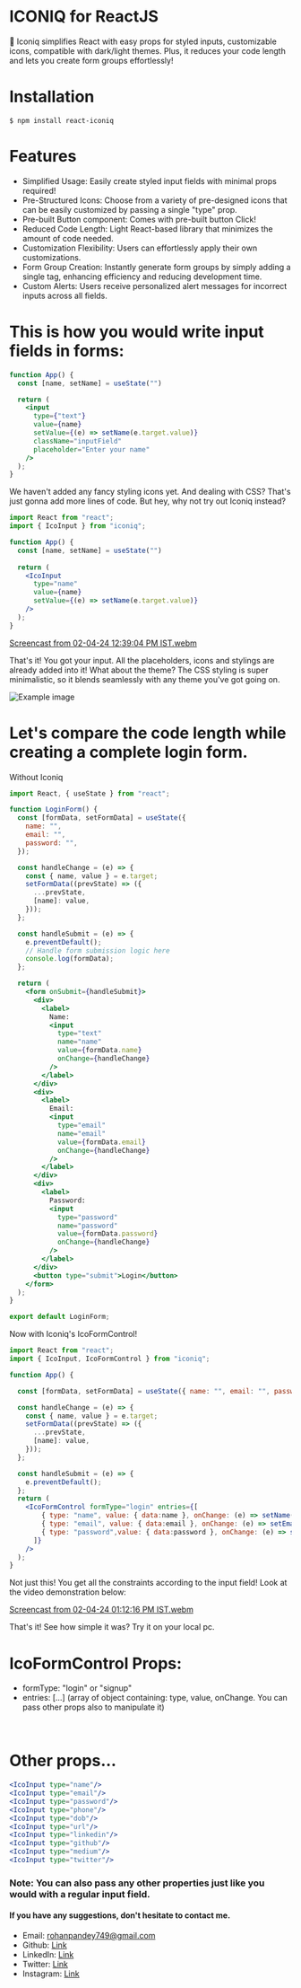 # ICONIQ for ReactJS

🎉 Iconiq simplifies React with easy props for styled inputs, customizable icons, compatible with dark/light themes. Plus, it reduces your code length and lets you create form groups effortlessly!

# Installation

```
$ npm install react-iconiq

```

# Features

- Simplified Usage: Easily create styled input fields with minimal props required!
- Pre-Structured Icons: Choose from a variety of pre-designed icons that can be easily customized by passing a single "type" prop.
- Pre-built Button component: Comes with pre-built button <IcoButton>Click</IcoButton>!
- Reduced Code Length: Light React-based library that minimizes the amount of code needed.
- Customization Flexibility: Users can effortlessly apply their own customizations.
- Form Group Creation: Instantly generate form groups by simply adding a single <IcoFormControl> tag, enhancing efficiency and reducing development time.
- Custom Alerts: Users receive personalized alert messages for incorrect inputs across all fields.

# This is how you would write input fields in forms:

```jsx
function App() {
  const [name, setName] = useState("")

  return (
    <input
      type={"text"}
      value={name}
      setValue={(e) => setName(e.target.value)}
      className="inputField"
      placeholder="Enter your name"
    />
  );
}
```

We haven't added any fancy styling icons yet. And dealing with CSS? That's just gonna add more lines of code.
But hey, why not try out Iconiq instead?

```jsx
import React from "react";
import { IcoInput } from "iconiq";

function App() {
  const [name, setName] = useState("")
  
  return (
    <IcoInput
      type="name"
      value={name}
      setValue={(e) => setName(e.target.value)}
    />
  );
}
```


[Screencast from 02-04-24 12:39:04 PM IST.webm](https://github.com/Rohan749/react-iconiq/assets/90546860/04ef3706-612a-439f-9bb8-0ce910a53e4c)

That's it! You got your input. All the placeholders, icons and stylings are already added into it!
What about the theme? The CSS styling is super minimalistic, so it blends seamlessly with any theme you've got going on.

<img src="public/icoinput.png" alt="Example image"/>

<br/>

# Let's compare the code length while creating a complete login form.

Without Iconiq

```jsx
import React, { useState } from "react";

function LoginForm() {
  const [formData, setFormData] = useState({
    name: "",
    email: "",
    password: "",
  });

  const handleChange = (e) => {
    const { name, value } = e.target;
    setFormData((prevState) => ({
      ...prevState,
      [name]: value,
    }));
  };

  const handleSubmit = (e) => {
    e.preventDefault();
    // Handle form submission logic here
    console.log(formData);
  };

  return (
    <form onSubmit={handleSubmit}>
      <div>
        <label>
          Name:
          <input
            type="text"
            name="name"
            value={formData.name}
            onChange={handleChange}
          />
        </label>
      </div>
      <div>
        <label>
          Email:
          <input
            type="email"
            name="email"
            value={formData.email}
            onChange={handleChange}
          />
        </label>
      </div>
      <div>
        <label>
          Password:
          <input
            type="password"
            name="password"
            value={formData.password}
            onChange={handleChange}
          />
        </label>
      </div>
      <button type="submit">Login</button>
    </form>
  );
}

export default LoginForm;
```

Now with Iconiq's IcoFormControl!



```jsx
import React from "react";
import { IcoInput, IcoFormControl } from "iconiq";

function App() {

  const [formData, setFormData] = useState({ name: "", email: "", password: "" });

  const handleChange = (e) => {
    const { name, value } = e.target;
    setFormData((prevState) => ({
      ...prevState,
      [name]: value,
    }));
  };

  const handleSubmit = (e) => {
    e.preventDefault();
  };
  return (
    <IcoFormControl formType="login" entries={[
        { type: "name", value: { data:name }, onChange: (e) => setName(e.target.value) },
        { type: "email", value: { data:email }, onChange: (e) => setEmail(e.target.value) },
        { type: "password",value: { data:password }, onChange: (e) => setPassword(e.target.value) },
      ]}
    />
  );
}
```
Not just this! You get all the constraints according to the input field!
Look at the video demonstration below:


[Screencast from 02-04-24 01:12:16 PM IST.webm](https://github.com/Rohan749/react-iconiq/assets/90546860/ec3a0ffc-6f43-4791-9ffd-939c76d405c9)

That's it! See how simple it was? Try it on your local pc.


# IcoFormControl Props:

- formType: "login" or "signup"
- entries: [...] (array of object containing: type, value, onChange. You can pass other props also to manipulate it)

<br/>


# Other props...

```jsx
<IcoInput type="name"/>
<IcoInput type="email"/>
<IcoInput type="password"/>
<IcoInput type="phone"/>
<IcoInput type="dob"/>
<IcoInput type="url"/>
<IcoInput type="linkedin"/>
<IcoInput type="github"/>
<IcoInput type="medium"/>
<IcoInput type="twitter"/>
```

### Note: You can also pass any other properties just like you would with a regular input field.

#### If you have any suggestions, don't hesitate to contact me.

- Email: rohanpandey749@gmail.com
- Github: [Link](https://github.com/rohan749)
- LinkedIn: [Link](https://www.linkedin.com/in/rohan20231/)
- Twitter: [Link](https://twitter.com/heyrohan7)
- Instagram: [Link](https://www.instagram.com/_r.code_/)
